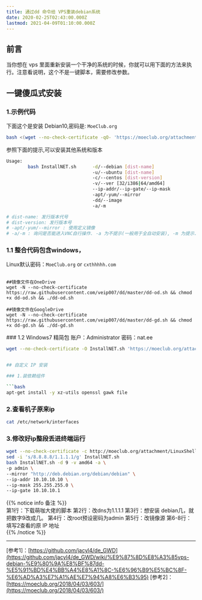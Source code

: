 ```yaml
---
title: 通过dd 命令给 VPS重装debian系统
date: 2020-02-25T02:43:00.000Z
lastmod: 2021-04-09T01:10:00.000Z
---
```


##   前言  

当你想在 vps 里面重新安装一个干净的系统的时候，你就可以用下面的方法来执行。注意看说明，这个不是一键脚本，需要修改参数。

## 一键傻瓜式安装

### 1.示例代码

下面这个是安装 Debian10,密码是: `MoeClub.org`

```bash
bash <(wget --no-check-certificate -qO- 'https://moeclub.org/attachment/LinuxShell/InstallNET.sh') -d 10 -v 64 -a
```
参照下面的提示,可以安装其他系统和版本

```bash
Usage:
        bash InstallNET.sh      -d/--debian [dist-name]
                                -u/--ubuntu [dist-name]
                                -c/--centos [dist-version]
                                -v/--ver [32/i386|64/amd64]
                                --ip-addr/--ip-gate/--ip-mask
                                -apt/-yum/--mirror
                                -dd/--image
                                -a/-m

# dist-name: 发行版本代号
# dist-version: 发行版本号
# -apt/-yum/--mirror : 使用定义镜像
# -a/-m : 询问是否能进入VNC自行操作. -a 为不提示(一般用于全自动安装), -m 为提示.
```

### 1.1 整合代码包含windows， 

Linux默认密码：`MoeClub.org`  or  `cxthhhhh.com` 


```

##镜像文件在OneDrive
wget -N --no-check-certificate https://raw.githubusercontent.com/veip007/dd/master/dd-od.sh && chmod +x dd-od.sh && ./dd-od.sh

##镜像文件在GoogleDrive
wget -N --no-check-certificate https://raw.githubusercontent.com/veip007/dd/master/dd-gd.sh && chmod +x dd-gd.sh && ./dd-gd.sh
```
﻿### 1.2 Windows7 精简包 账户：Administrator 密码：nat.ee

```bash
wget --no-check-certificate -O InstallNET.sh 'https://moeclub.org/attachment/LinuxShell/InstallNET.sh' && bash InstallNET.sh -dd 'http://a.iplc.best/natee/lite/win7-ent-sp1-x64-cn/win7-ent-sp1-x64-cn.vhd.gz'


## 自定义 IP 安装

### 1.装依赖组件

```bash
apt-get install -y xz-utils openssl gawk file
```
### 2.查看机子原来ip
```bash
cat /etc/network/interfaces
```
### 3.修改好ip整段丢进终端运行 

```bash
wget --no-check-certificate -c http://moeclub.org/attachment/LinuxShell/InstallNET.sh
sed -i 's/8.8.8.8/1.1.1.1/g' InstallNET.sh
bash InstallNET.sh -d 9 -v amd64 -a \
-p admin \
--mirror "http://deb.debian.org/debian/debian" \
--ip-addr 10.10.10.10 \
--ip-mask 255.255.255.0 \
--ip-gate 10.10.10.1
```
{{% notice info 备注 %}}  
第1行：下载萌咖大佬的脚本
第2行：改dns为1.1.1.1
第3行：想安装 debian几，就把数字9改成几。
第4行：改root预设密码为admin
第5行：改镜像源
第6-8行：填写2查看的原 IP 地址  
{{% /notice %}}

---------------------------
[参考1]：[https://github.com/jacyl4/de_GWD](https://github.com/jacyl4/de_GWD/wiki/%E9%87%8D%E8%A3%85vps-debian-%E9%80%9A%E8%BF%87dd-%E5%91%BD%E4%BB%A4%E8%A1%8C-%E6%96%B9%E5%BC%8F-%E6%AD%A3%E7%A1%AE%E7%94%A8%E6%B3%95)
[参考2]：[https://moeclub.org/2018/04/03/603/](https://moeclub.org/2018/04/03/603/)

